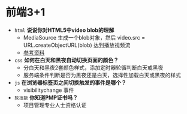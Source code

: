 # 前端3+1
- `html`  **说说你对HTML5中video blob的理解**
    - MediaSource 生成一个blob对象，然后  video.src = URL.createObjectURL(blob) 达到播放视频流
    - [参考资料](https://www.cnblogs.com/youzhuxiaoyao/p/blob.html)
- `css`   **如何在白天和黑夜自动切换页面的颜色？**
   - 分白天和黑夜2套颜色样式，添加定时器轮循判断白天或黑夜
   - 服务端条件判断是否为黑夜还是白天，选择性加载白天或黑夜的样式
- `js`    **在浏览器标签页之间切换触发的事件是哪个？**
    - visibilitychange 事件
- `软技能` **你知道PMP证书吗？**
    - 项目管理专业人士资格认证